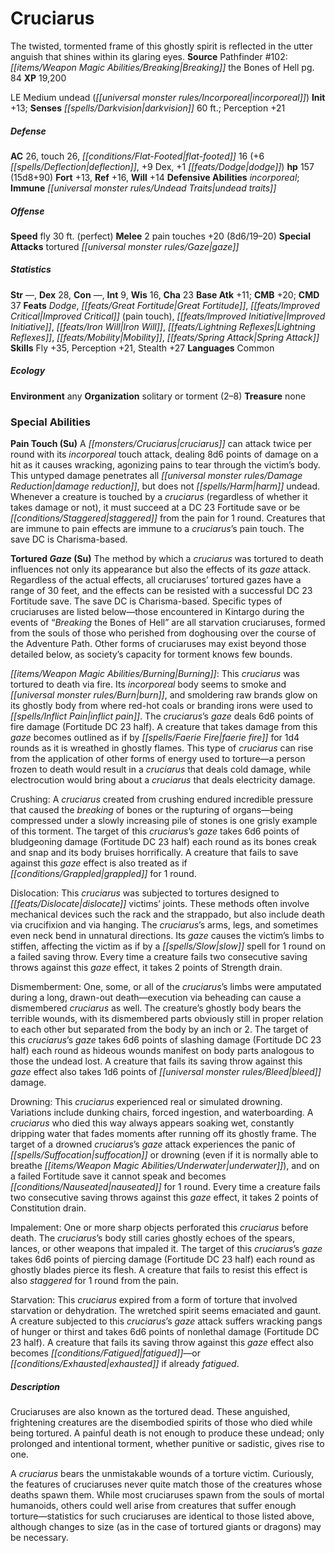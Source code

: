 ﻿---
cssclass: [monsters]
title1: Cruciarus
desc_short: The twisted, tormented frame of this ghostly spirit is reflected in the
  utter anguish that shines within its glaring eyes.
title2: Cruciarus
CR: 12
sources:
- name: 'Pathfinder #102: Breaking the Bones of Hell'
  page: 84
  link: http://paizo.com/products/btpy9i8d?Pathfinder-Adventure-Path-102-Breaking-the-Bones-of-Hell
XP: 19200
alignment: LE
size: Medium
type: undead
subtypes:
- incorporeal
initiative:
  bonus: 13
senses:
  darkvision: 60
AC:
  AC: 26
  touch: 26
  flat_footed: 16
  components:
    deflection: 6
    dex: 9
    dodge: 1
HP:
  HP: 157
  long: 15d8+90
saves:
  fort: 13
  ref: 16
  will: 14
defensive_abilities:
- incorporeal
immunities:
- undead traits
speeds:
  fly: 30
  fly_maneuverability: perfect
attacks:
  melee:
  - - text: 2 pain touches +20 (8d6/19-20)
      entries:
      - - damage: 8d6
          crit_range: 19-20
      count: 2
      attack: pain touches
      bonus:
      - 20
  special:
  - tortured gaze
ability_scores:
  STR:
  DEX: 28
  CON:
  INT: 9
  WIS: 16
  CHA: 23
BAB: 11
CMB: 20
CMD: 37
feats:
- name: Dodge
- name: Great Fortitude
- name: Improved Critical (pain touch)
- name: Improved Initiative
- name: Iron Will
- name: Lightning Reflexes
- name: Mobility
- name: Spring Attack
skills:
  Fly: 35
  Perception: 21
  Stealth: 27
languages:
- Common
ecology:
  environment: any
  organization: solitary or torment (2-8)
  treasure_type: none
special_abilities:
  Pain Touch (Su): A cruciarus can attack twice per round with its incorporeal touch
    attack, dealing 8d6 points of damage on a hit as it causes wracking, agonizing
    pains to tear through the victim's body. This untyped damage penetrates all damage
    reduction, but does not harm undead. Whenever a creature is touched by a cruciarus
    (regardless of whether it takes damage or not), it must succeed at a DC 23 Fortitude
    save or be staggered from the pain for 1 round. Creatures that are immune to pain
    effects are immune to a cruciarus's pain touch. The save DC is Charisma-based.
  Tortured Gaze (Su): |-
    The method by which a cruciarus was tortured to death influences not only its appearance but also the effects of its gaze attack. Regardless of the actual effects, all cruciaruses' tortured gazes have a range of 30 feet, and the effects can be resisted with a successful DC 23 Fortitude save. The save DC is Charisma-based. Specific types of cruciaruses are listed below-those encountered in Kintargo during the events of “Breaking the Bones of Hell” are all starvation cruciaruses, formed from the souls of those who perished from doghousing over the course of the Adventure Path. Other forms of cruciaruses may exist beyond those detailed below, as society's capacity for torment knows few bounds.

    Burning: This cruciarus was tortured to death via fire. Its incorporeal body seems to smoke and burn, and smoldering raw brands glow on its ghostly body from where red-hot coals or branding irons were used to inflict pain. The cruciarus's gaze deals 6d6 points of fire damage (Fortitude DC 23 half). A creature that takes damage from this gaze becomes outlined as if by faerie fire for 1d4 rounds as it is wreathed in ghostly flames. This type of cruciarus can rise from the application of other forms of energy used to torture-a person frozen to death would result in a cruciarus that deals cold damage, while electrocution would bring about a cruciarus that deals electricity damage.

    Crushing: A cruciarus created from crushing endured incredible pressure that caused the breaking of bones or the rupturing of organs-being compressed under a slowly increasing pile of stones is one grisly example of this torment. The target of this cruciarus's gaze takes 6d6 points of bludgeoning damage (Fortitude DC 23 half) each round as its bones creak and snap and its body bruises horrifically. A creature that fails to save against this gaze effect is also treated as if grappled for 1 round.

    Dislocation: This cruciarus was subjected to tortures designed to dislocate victims' joints. These methods often involve mechanical devices such the rack and the strappado, but also include death via crucifixion and via hanging. The cruciarus's arms, legs, and sometimes even neck bend in unnatural directions. Its gaze causes the victim's limbs to stiffen, affecting the victim as if by a slow spell for 1 round on a failed saving throw. Every time a creature fails two consecutive saving throws against this gaze effect, it takes 2 points of Strength drain.

    Dismemberment: One, some, or all of the cruciarus's limbs were amputated during a long, drawn-out death-execution via beheading can cause a dismembered cruciarus as well. The creature's ghostly body bears the terrible wounds, with its dismembered parts obviously still in proper relation to each other but separated from the body by an inch or 2. The target of this cruciarus's gaze takes 6d6 points of slashing damage (Fortitude DC 23 half) each round as hideous wounds manifest on body parts analogous to those the undead lost. A creature that fails its saving throw against this gaze effect also takes 1d6 points of bleed damage.

    Drowning: This cruciarus experienced real or simulated drowning. Variations include dunking chairs, forced ingestion, and waterboarding. A cruciarus who died this way always appears soaking wet, constantly dripping water that fades moments after running off its ghostly frame. The target of a drowned cruciarus's gaze attack experiences the panic of suffocation or drowning (even if it is normally able to breathe underwater), and on a failed Fortitude save it cannot speak and becomes nauseated for 1 round. Every time a creature fails two consecutive saving throws against this gaze effect, it takes 2 points of Constitution drain.

    Impalement: One or more sharp objects perforated this cruciarus before death. The cruciarus's body still caries ghostly echoes of the spears, lances, or other weapons that impaled it. The target of this cruciarus's gaze takes 6d6 points of piercing damage (Fortitude DC 23 half) each round as ghostly blades pierce its flesh. A creature that fails to resist this effect is also staggered for 1 round from the pain.

    Starvation: This cruciarus expired from a form of torture that involved starvation or dehydration. The wretched spirit seems emaciated and gaunt. A creature subjected to this cruciarus's gaze attack suffers wracking pangs of hunger or thirst and takes 6d6 points of nonlethal damage (Fortitude DC 23 half). A creature that fails its saving throw against this gaze effect also becomes fatigued-or exhausted if already fatigued.
desc_long: |-
  Cruciaruses are also known as the tortured dead. These anguished, frightening creatures are the disembodied spirits of those who died while being tortured. A painful death is not enough to produce these undead; only prolonged and intentional torment, whether punitive or sadistic, gives rise to one.

  A cruciarus bears the unmistakable wounds of a torture victim. Curiously, the features of cruciaruses never quite match those of the creatures whose deaths spawn them. While most cruciaruses spawn from the souls of mortal humanoids, others could well arise from creatures that suffer enough torture-statistics for such cruciaruses are identical to those listed above, although changes to size (as in the case of tortured giants or dragons) may be necessary.

---

# Cruciarus
The twisted, tormented frame of this ghostly spirit is reflected in the utter anguish that shines within its glaring eyes.
**Source** Pathfinder #102: _[[items/Weapon Magic Abilities/Breaking|Breaking]]_ the Bones of Hell pg. 84
**XP** 19,200

LE Medium undead (_[[universal monster rules/Incorporeal|incorporeal]]_)
**Init** +13; **Senses** _[[spells/Darkvision|darkvision]]_ 60 ft.; Perception +21

##### Defense

**AC** 26, touch 26, _[[conditions/Flat-Footed|flat-footed]]_ 16 (+6 _[[spells/Deflection|deflection]]_, +9 Dex, +1 _[[feats/Dodge|dodge]]_)
**hp** 157 (15d8+90)
**Fort** +13, **Ref** +16, **Will** +14
**Defensive Abilities** _incorporeal_; **Immune** _[[universal monster rules/Undead Traits|undead traits]]_

##### Offense
**Speed** fly 30 ft. (perfect)
**Melee** 2 pain touches +20 (8d6/19–20)
**Special Attacks** tortured _[[universal monster rules/Gaze|gaze]]_

##### Statistics
**Str** —, **Dex** 28, **Con** —, **Int** 9, **Wis** 16, **Cha** 23
**Base Atk** +11; **CMB** +20; **CMD** 37
**Feats** _Dodge_, _[[feats/Great Fortitude|Great Fortitude]]_, _[[feats/Improved Critical|Improved Critical]]_ (pain touch), _[[feats/Improved Initiative|Improved Initiative]]_, _[[feats/Iron Will|Iron Will]]_, _[[feats/Lightning Reflexes|Lightning Reflexes]]_, _[[feats/Mobility|Mobility]]_, _[[feats/Spring Attack|Spring Attack]]_
**Skills** Fly +35, Perception +21, Stealth +27
**Languages** Common

##### Ecology

**Environment** any
**Organization** solitary or torment (2–8)
**Treasure** none

### Special Abilities

**Pain Touch (Su)** A _[[monsters/Cruciarus|cruciarus]]_ can attack twice per round with its _incorporeal_ touch attack, dealing 8d6 points of damage on a hit as it causes wracking, agonizing pains to tear through the victim’s body. This untyped damage penetrates all _[[universal monster rules/Damage Reduction|damage reduction]]_, but does not _[[spells/Harm|harm]]_ undead. Whenever a creature is touched by a _cruciarus_ (regardless of whether it takes damage or not), it must succeed at a DC 23 Fortitude save or be _[[conditions/Staggered|staggered]]_ from the pain for 1 round. Creatures that are immune to pain effects are immune to a _cruciarus_’s pain touch. The save DC is Charisma-based.

**Tortured _Gaze_ (Su)** The method by which a _cruciarus_ was tortured to death influences not only its appearance but also the effects of its _gaze_ attack. Regardless of the actual effects, all cruciaruses’ tortured gazes have a range of 30 feet, and the effects can be resisted with a successful DC 23 Fortitude save. The save DC is Charisma-based. Specific types of cruciaruses are listed below—those encountered in Kintargo during the events of “_Breaking_ the Bones of Hell” are all starvation cruciaruses, formed from the souls of those who perished from doghousing over the course of the Adventure Path. Other forms of cruciaruses may exist beyond those detailed below, as society’s capacity for torment knows few bounds.

_[[items/Weapon Magic Abilities/Burning|Burning]]_: This _cruciarus_ was tortured to death via fire. Its _incorporeal_ body seems to smoke and _[[universal monster rules/Burn|burn]]_, and smoldering raw brands glow on its ghostly body from where red-hot coals or branding irons were used to _[[spells/Inflict Pain|inflict pain]]_. The _cruciarus_’s _gaze_ deals 6d6 points of fire damage (Fortitude DC 23 half). A creature that takes damage from this _gaze_ becomes outlined as if by _[[spells/Faerie Fire|faerie fire]]_ for 1d4 rounds as it is wreathed in ghostly flames. This type of _cruciarus_ can rise from the application of other forms of energy used to torture—a person frozen to death would result in a _cruciarus_ that deals cold damage, while electrocution would bring about a _cruciarus_ that deals electricity damage.

Crushing: A _cruciarus_ created from crushing endured incredible pressure that caused the _breaking_ of bones or the rupturing of organs—being compressed under a slowly increasing pile of stones is one grisly example of this torment. The target of this _cruciarus_’s _gaze_ takes 6d6 points of bludgeoning damage (Fortitude DC 23 half) each round as its bones creak and snap and its body bruises horrifically. A creature that fails to save against this _gaze_ effect is also treated as if _[[conditions/Grappled|grappled]]_ for 1 round.

Dislocation: This _cruciarus_ was subjected to tortures designed to _[[feats/Dislocate|dislocate]]_ victims’ joints. These methods often involve mechanical devices such the rack and the strappado, but also include death via crucifixion and via hanging. The _cruciarus_’s arms, legs, and sometimes even neck bend in unnatural directions. Its _gaze_ causes the victim’s limbs to stiffen, affecting the victim as if by a _[[spells/Slow|slow]]_ spell for 1 round on a failed saving throw. Every time a creature fails two consecutive saving throws against this _gaze_ effect, it takes 2 points of Strength drain.

Dismemberment: One, some, or all of the _cruciarus_’s limbs were amputated during a long, drawn-out death—execution via beheading can cause a dismembered _cruciarus_ as well. The creature’s ghostly body bears the terrible wounds, with its dismembered parts obviously still in proper relation to each other but separated from the body by an inch or 2. The target of this _cruciarus_’s _gaze_ takes 6d6 points of slashing damage (Fortitude DC 23 half) each round as hideous wounds manifest on body parts analogous to those the undead lost. A creature that fails its saving throw against this _gaze_ effect also takes 1d6 points of _[[universal monster rules/Bleed|bleed]]_ damage.

Drowning: This _cruciarus_ experienced real or simulated drowning. Variations include dunking chairs, forced ingestion, and waterboarding. A _cruciarus_ who died this way always appears soaking wet, constantly dripping water that fades moments after running off its ghostly frame. The target of a drowned _cruciarus_’s _gaze_ attack experiences the panic of _[[spells/Suffocation|suffocation]]_ or drowning (even if it is normally able to breathe _[[items/Weapon Magic Abilities/Underwater|underwater]]_), and on a failed Fortitude save it cannot speak and becomes _[[conditions/Nauseated|nauseated]]_ for 1 round. Every time a creature fails two consecutive saving throws against this _gaze_ effect, it takes 2 points of Constitution drain.

Impalement: One or more sharp objects perforated this _cruciarus_ before death. The _cruciarus_’s body still caries ghostly echoes of the spears, lances, or other weapons that impaled it. The target of this _cruciarus_’s _gaze_ takes 6d6 points of piercing damage (Fortitude DC 23 half) each round as ghostly blades pierce its flesh. A creature that fails to resist this effect is also _staggered_ for 1 round from the pain.

Starvation: This _cruciarus_ expired from a form of torture that involved starvation or dehydration. The wretched spirit seems emaciated and gaunt. A creature subjected to this _cruciarus_’s _gaze_ attack suffers wracking pangs of hunger or thirst and takes 6d6 points of nonlethal damage (Fortitude DC 23 half). A creature that fails its saving throw against this _gaze_ effect also becomes _[[conditions/Fatigued|fatigued]]_—or _[[conditions/Exhausted|exhausted]]_ if already _fatigued_.

##### Description

Cruciaruses are also known as the tortured dead. These anguished, frightening creatures are the disembodied spirits of those who died while being tortured. A painful death is not enough to produce these undead; only prolonged and intentional torment, whether punitive or sadistic, gives rise to one.

A _cruciarus_ bears the unmistakable wounds of a torture victim. Curiously, the features of cruciaruses never quite match those of the creatures whose deaths spawn them. While most cruciaruses spawn from the souls of mortal humanoids, others could well arise from creatures that suffer enough torture—statistics for such cruciaruses are identical to those listed above, although changes to size (as in the case of tortured giants or dragons) may be necessary.